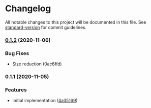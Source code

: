 # Changelog

All notable changes to this project will be documented in this file. See [standard-version](https://github.com/conventional-changelog/standard-version) for commit guidelines.

### [0.1.2](https://github.com/cfware/decamelize/compare/v0.1.1...v0.1.2) (2020-11-06)


### Bug Fixes

* Size reduction ([0ac6ffd](https://github.com/cfware/decamelize/commit/0ac6ffdcc896d21d2d351bd40185ac577b62f680))

### 0.1.1 (2020-11-05)


### Features

* Initial implementation ([4a05169](https://github.com/cfware/decamelize/commit/4a05169bbbac0bb7bfc77d2e361630288ea42a9c))
